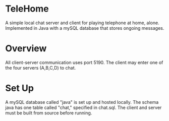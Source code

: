 # TeleHome
A simple local chat server and client for playing telephone at home, alone.
Implemented in Java with a mySQL database that stores ongoing messages.

# Overview
All client-server communication uses port 5190. The client may enter one of the four servers (A,B,C,D) to chat.

# Set Up
A mySQL database called "java" is set up and hosted locally. The schema java has one table called "chat," specified in chat.sql. The client and server must be built from source before running.
